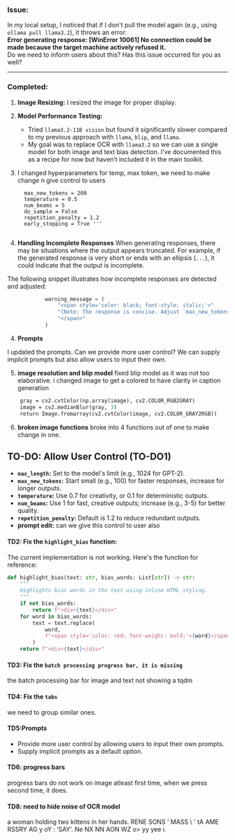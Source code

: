 
### Issue:
In my local setup, I noticed that if I don't pull the model again (e.g., using `ollama pull llama3.2`), it throws an error:  
**Error generating response: [WinError 10061] No connection could be made because the target machine actively refused it.**  
Do we need to inform users about this? Has this issue occurred for you as well?

---

### Completed:
1. **Image Resizing:** I resized the image for proper display.  
2. **Model Performance Testing:**  
   - Tried `llama3.2-11B vision` but found it significantly slower compared to my previous approach with `llama`, `blip`, and `llama`.  
   - My goal was to replace OCR with `llama3.2` so we can use a single model for both image and text bias detection. I’ve documented this as a recipe for now but haven’t included it in the main toolkit.
3. I changed hyperparameters for temp, max token, we need to make change n give control to users
      
      ```  max_length = 512
        max_new_tokens = 200
        temperature = 0.5
        num_beams = 5
        do_sample = False
        repetition_penalty = 1.2
        early_stopping = True '''


4. **Handling Incomplete Responses**
When generating responses, there may be situations where the output appears truncated. For example, if the generated response is very short or ends with an ellipsis (`...`), it could indicate that the output is incomplete.

The following snippet illustrates how incomplete responses are detected and adjusted:

```python
            warning_message = (
                "<span style='color: black; font-style: italic;'>"
                "(Note: The response is concise. Adjust `max_new_tokens` for additional details.)"
                "</span>"
            )
```
4. **Prompts**

I updated the prompts. Can we provide more user control? We can supply implicit prompts but also allow users to input their own.

5. **image resolution and blip model**
fixed blip model as it was not too elaborative.
i changed  image to get a colored to have clarity in caption generation

```def preprocess_image(image: Image) -> Image:
    gray = cv2.cvtColor(np.array(image), cv2.COLOR_RGB2GRAY)
    image = cv2.medianBlur(gray, 3)
    return Image.fromarray(cv2.cvtColor(image, cv2.COLOR_GRAY2RGB))
```

6. **broken image functions**
broke into 4 functions out of one to make change in one.

## TO-DO: Allow User Control (TO-DO1)
 
- **`max_length`:** Set to the model's limit (e.g., 1024 for GPT-2).  
- **`max_new_tokens`:** Start small (e.g., 100) for faster responses, increase for longer outputs.  
- **`temperature`:** Use 0.7 for creativity, or 0.1 for deterministic outputs.  
- **`num_beams`:** Use 1 for fast, creative outputs; increase (e.g., 3-5) for better quality.  
- **`repetition_penalty`:** Default is 1.2 to reduce redundant outputs.
- **prompt edit:** can we give this control to user also  

#### **TD2:** Fix the `highlight_bias` function:
The current implementation is not working. Here's the function for reference:  
```python
def highlight_bias(text: str, bias_words: List[str]) -> str:
    """
    Highlights bias words in the text using inline HTML styling.
    """
    if not bias_words:
        return f"<div>{text}</div>"
    for word in bias_words:
        text = text.replace(
            word,
            f"<span style='color: red; font-weight: bold;'>{word}</span>"
        )
    return f"<div>{text}</div>"
```
#### **TD3:** Fix the `batch processing progress bar, it is missing` 

the batch processing bar for image and text not showing a tqdm


#### **TD4:** Fix the `tabs` 
we need to group similar ones.

#### **TD5:Prompts**

- Provide more user control by allowing users to input their own prompts.
- Supply implicit prompts as a default option.

#### **TD6: progress bars**
progress bars do not work on image atleast first time, when we press second time, it does.

#### **TD8: need to hide noise of OCR model**

a woman holding two kittens in her hands. RENE SONS ‘ MASS \ ' tA AME RSSRY AG y oY : ‘SAY’. Ne NX NN AON WZ o> yy yee i.